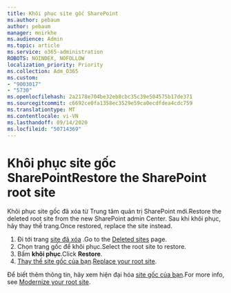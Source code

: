 ```yaml
---
title: Khôi phục site gốc SharePoint
ms.author: pebaum
author: pebaum
manager: mnirkhe
ms.audience: Admin
ms.topic: article
ms.service: o365-administration
ROBOTS: NOINDEX, NOFOLLOW
localization_priority: Priority
ms.collection: Adm_O365
ms.custom:
- "9003017"
- "5730"
ms.openlocfilehash: 2a2178e704be32eb8cbc35c39e504575b17de371
ms.sourcegitcommit: c6692ce0fa1358ec3529e59ca0ecdfdea4cdc759
ms.translationtype: MT
ms.contentlocale: vi-VN
ms.lasthandoff: 09/14/2020
ms.locfileid: "50714369"
---
```

# <a name="restore-the-sharepoint-root-site"></a><span data-ttu-id="a7ff1-102">Khôi phục site gốc SharePoint</span><span class="sxs-lookup"><span data-stu-id="a7ff1-102">Restore the SharePoint root site</span></span>

<span data-ttu-id="a7ff1-103">Khôi phục site gốc đã xóa từ Trung tâm quản trị SharePoint mới.</span><span class="sxs-lookup"><span data-stu-id="a7ff1-103">Restore the deleted root site from the new SharePoint admin Center.</span></span> <span data-ttu-id="a7ff1-104">Sau khi khôi phục, hãy thay thế trang.</span><span class="sxs-lookup"><span data-stu-id="a7ff1-104">Once restored, replace the site instead.</span></span>

1. <span data-ttu-id="a7ff1-105">Đi tới trang [site đã xóa](https://admin.microsoft.com/sharepoint?page=recycleBin&modern=true) .</span><span class="sxs-lookup"><span data-stu-id="a7ff1-105">Go to the [Deleted sites](https://admin.microsoft.com/sharepoint?page=recycleBin&modern=true) page.</span></span> 
2. <span data-ttu-id="a7ff1-106">Chọn trang gốc để khôi phục.</span><span class="sxs-lookup"><span data-stu-id="a7ff1-106">Select the root site to restore.</span></span>
3. <span data-ttu-id="a7ff1-107">Bấm **khôi phục**.</span><span class="sxs-lookup"><span data-stu-id="a7ff1-107">Click **Restore**.</span></span>
4. <span data-ttu-id="a7ff1-108">[Thay thế site gốc của bạn](https://docs.microsoft.com/sharepoint/troubleshoot/sites/url-that-resides-under-root-site-collection-is-broken).</span><span class="sxs-lookup"><span data-stu-id="a7ff1-108">[Replace your root site](https://docs.microsoft.com/sharepoint/troubleshoot/sites/url-that-resides-under-root-site-collection-is-broken).</span></span>

<span data-ttu-id="a7ff1-109">Để biết thêm thông tin, hãy xem hiện đại hóa [site gốc của bạn](https://docs.microsoft.com/sharepoint/modern-root-site).</span><span class="sxs-lookup"><span data-stu-id="a7ff1-109">For more info, see [Modernize your root site](https://docs.microsoft.com/sharepoint/modern-root-site).</span></span>
